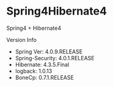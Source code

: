 # Spring4Hibernate4
Spring4 + Hibernate4

Version Info
- Spring Ver: 4.0.9.RELEASE
- Spring-Security: 4.0.1.RELEASE
- Hibernate: 4.3.5.Final
- logback: 1.0.13
- BoneCp: 0.7.1.RELEASE

